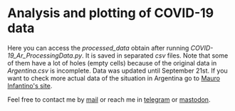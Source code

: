 # Analysis and plotting of COVID-19 data

Here you can access the *processed_data* obtain after running *COVID-19_Ar_ProcessingData.py*. It is saved in
separated *csv* files. Note that some of them have a lot of holes (empty cells) because of the original
data in *Argentina.csv* is incomplete. Data was updated until September 21st. If you want to check more actual
data of the situation in Argentina go to [Mauro Infantino's site](https://covidstats.com.ar).


Feel free to contact me by [mail](mailto:rodrigovalla@protonmail.ch) or reach me in
[telegram](https://t.me/rvalla) or [mastodon](https://fosstodon.org/@rvalla).
